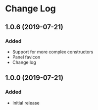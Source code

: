 # Change Log

## 1.0.6 (2019-07-21)
### Added

- Support for more complex constructors
- Panel favicon
- Change log
## 1.0.0 (2019-07-21)
### Added
- Initial release